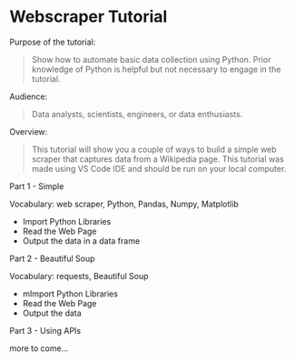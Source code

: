 ﻿# Webscraper Tutorial
 
Purpose of the tutorial: 
> Show how to automate basic data collection using Python. Prior knowledge of Python is helpful but not necessary to engage in the tutorial.

Audience: 
> Data analysts, scientists, engineers, or data enthusiasts.

Overview:
> This tutorial will show you a couple of ways to build a simple web scraper that captures data from a Wikipedia page. This tutorial was made using VS Code IDE and should be run on your local computer.

Part 1 - Simple

Vocabulary: web scraper, Python, Pandas, Numpy, Matplotlib

* Import Python Libraries
* Read the Web Page
* Output the data in a data frame

Part 2 - Beautiful Soup

Vocabulary: requests, Beautiful Soup

* mImport Python Libraries
* Read the Web Page
* Output the data

Part 3 - Using APIs

more to come...


